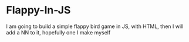 # Flappy-In-JS
I am going to build a simple flappy bird game in JS, with HTML, then I will add a NN to it, hopefully one I make myself
